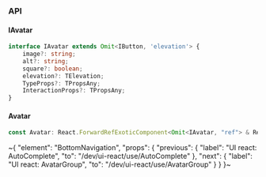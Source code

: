 

### API

#### IAvatar

```ts
interface IAvatar extends Omit<IButton, 'elevation'> {
    image?: string;
    alt?: string;
    square?: boolean;
    elevation?: TElevation;
    TypeProps?: TPropsAny;
    InteractionProps?: TPropsAny;
}
```

#### Avatar

```ts
const Avatar: React.ForwardRefExoticComponent<Omit<IAvatar, "ref"> & React.RefAttributes<unknown>>;
```


~{
  "element": "BottomNavigation",
  "props": {
    "previous": {
      "label": "UI react: AutoComplete",
      "to": "/dev/ui-react/use/AutoComplete"
    },
    "next": {
      "label": "UI react: AvatarGroup",
      "to": "/dev/ui-react/use/AvatarGroup"
    }
  }
}~
